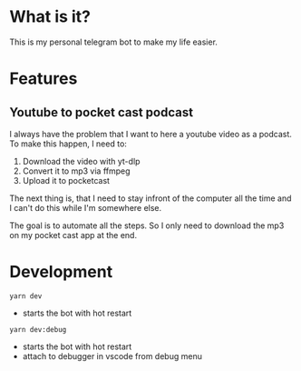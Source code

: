 # What is it?
This is my personal telegram bot to make my life easier.

# Features
## Youtube to pocket cast podcast
I always have the problem that I want to here a youtube video as a podcast. To make this happen, I need to:
1. Download the video with yt-dlp
2. Convert it to mp3 via ffmpeg
3. Upload it to pocketcast

The next thing is, that I need to stay infront of the computer all the time and I can't do this while I'm somewhere else.

The goal is to automate all the steps. So I only need to download the mp3 on my pocket cast app at the end.

# Development
`yarn dev` 
- starts the bot with hot restart

`yarn dev:debug` 
- starts the bot with hot restart
- attach to debugger in vscode from debug menu 